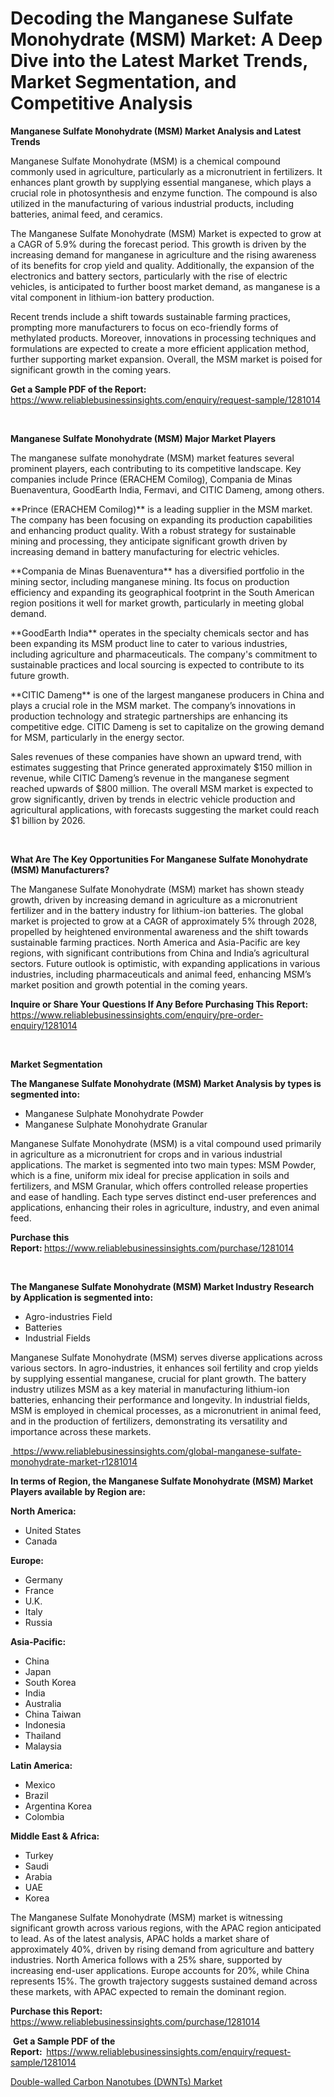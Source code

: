 <p><h1>Decoding the Manganese Sulfate Monohydrate (MSM) Market: A Deep Dive into the Latest Market Trends, Market Segmentation, and Competitive Analysis</h1></p><p><strong>Manganese Sulfate Monohydrate (MSM) Market Analysis and Latest Trends</strong></p>
<p><p>Manganese Sulfate Monohydrate (MSM) is a chemical compound commonly used in agriculture, particularly as a micronutrient in fertilizers. It enhances plant growth by supplying essential manganese, which plays a crucial role in photosynthesis and enzyme function. The compound is also utilized in the manufacturing of various industrial products, including batteries, animal feed, and ceramics.</p><p>The Manganese Sulfate Monohydrate (MSM) Market is expected to grow at a CAGR of 5.9% during the forecast period. This growth is driven by the increasing demand for manganese in agriculture and the rising awareness of its benefits for crop yield and quality. Additionally, the expansion of the electronics and battery sectors, particularly with the rise of electric vehicles, is anticipated to further boost market demand, as manganese is a vital component in lithium-ion battery production.</p><p>Recent trends include a shift towards sustainable farming practices, prompting more manufacturers to focus on eco-friendly forms of methylated products. Moreover, innovations in processing techniques and formulations are expected to create a more efficient application method, further supporting market expansion. Overall, the MSM market is poised for significant growth in the coming years.</p></p>
<p><strong>Get a Sample PDF of the Report:&nbsp;</strong> <a href="https://www.reliablebusinessinsights.com/enquiry/request-sample/1281014?utm_campaign=2278&utm_medium=2&utm_source=Github&utm_content=ia&utm_term=24032025&utm_id=manganese-sulfate-monohydrate-msm">https://www.reliablebusinessinsights.com/enquiry/request-sample/1281014</a></p>
<p>&nbsp;</p>
<p><strong>Manganese Sulfate Monohydrate (MSM) Major Market Players</strong></p>
<p><p>The manganese sulfate monohydrate (MSM) market features several prominent players, each contributing to its competitive landscape. Key companies include Prince (ERACHEM Comilog), Compania de Minas Buenaventura, GoodEarth India, Fermavi, and CITIC Dameng, among others.</p><p>**Prince (ERACHEM Comilog)** is a leading supplier in the MSM market. The company has been focusing on expanding its production capabilities and enhancing product quality. With a robust strategy for sustainable mining and processing, they anticipate significant growth driven by increasing demand in battery manufacturing for electric vehicles.</p><p>**Compania de Minas Buenaventura** has a diversified portfolio in the mining sector, including manganese mining. Its focus on production efficiency and expanding its geographical footprint in the South American region positions it well for market growth, particularly in meeting global demand.</p><p>**GoodEarth India** operates in the specialty chemicals sector and has been expanding its MSM product line to cater to various industries, including agriculture and pharmaceuticals. The company's commitment to sustainable practices and local sourcing is expected to contribute to its future growth.</p><p>**CITIC Dameng** is one of the largest manganese producers in China and plays a crucial role in the MSM market. The company’s innovations in production technology and strategic partnerships are enhancing its competitive edge. CITIC Dameng is set to capitalize on the growing demand for MSM, particularly in the energy sector.</p><p>Sales revenues of these companies have shown an upward trend, with estimates suggesting that Prince generated approximately $150 million in revenue, while CITIC Dameng’s revenue in the manganese segment reached upwards of $800 million. The overall MSM market is expected to grow significantly, driven by trends in electric vehicle production and agricultural applications, with forecasts suggesting the market could reach $1 billion by 2026.</p></p>
<p>&nbsp;</p>
<p><strong>What Are The Key Opportunities For Manganese Sulfate Monohydrate (MSM) Manufacturers?</strong></p>
<p><p>The Manganese Sulfate Monohydrate (MSM) market has shown steady growth, driven by increasing demand in agriculture as a micronutrient fertilizer and in the battery industry for lithium-ion batteries. The global market is projected to grow at a CAGR of approximately 5% through 2028, propelled by heightened environmental awareness and the shift towards sustainable farming practices. North America and Asia-Pacific are key regions, with significant contributions from China and India’s agricultural sectors. Future outlook is optimistic, with expanding applications in various industries, including pharmaceuticals and animal feed, enhancing MSM’s market position and growth potential in the coming years.</p></p>
<p><strong>Inquire or Share Your Questions If Any Before Purchasing This Report:</strong> <a href="https://www.reliablebusinessinsights.com/enquiry/pre-order-enquiry/1281014?utm_campaign=2278&utm_medium=2&utm_source=Github&utm_content=ia&utm_term=24032025&utm_id=manganese-sulfate-monohydrate-msm">https://www.reliablebusinessinsights.com/enquiry/pre-order-enquiry/1281014</a></p>
<p>&nbsp;</p>
<p><strong>Market Segmentation</strong></p>
<p><strong>The Manganese Sulfate Monohydrate (MSM) Market Analysis by types is segmented into:</strong></p>
<p><ul><li>Manganese Sulphate Monohydrate Powder</li><li>Manganese Sulphate Monohydrate Granular</li></ul></p>
<p><p>Manganese Sulfate Monohydrate (MSM) is a vital compound used primarily in agriculture as a micronutrient for crops and in various industrial applications. The market is segmented into two main types: MSM Powder, which is a fine, uniform mix ideal for precise application in soils and fertilizers, and MSM Granular, which offers controlled release properties and ease of handling. Each type serves distinct end-user preferences and applications, enhancing their roles in agriculture, industry, and even animal feed.</p></p>
<p><strong>Purchase this Report:&nbsp;</strong><a href="https://www.reliablebusinessinsights.com/purchase/1281014?utm_campaign=2278&utm_medium=2&utm_source=Github&utm_content=ia&utm_term=24032025&utm_id=manganese-sulfate-monohydrate-msm">https://www.reliablebusinessinsights.com/purchase/1281014</a></p>
<p>&nbsp;</p>
<p><strong>The Manganese Sulfate Monohydrate (MSM) Market Industry Research by Application is segmented into:</strong></p>
<p><ul><li>Agro-industries Field</li><li>Batteries</li><li>Industrial Fields</li></ul></p>
<p><p>Manganese Sulfate Monohydrate (MSM) serves diverse applications across various sectors. In agro-industries, it enhances soil fertility and crop yields by supplying essential manganese, crucial for plant growth. The battery industry utilizes MSM as a key material in manufacturing lithium-ion batteries, enhancing their performance and longevity. In industrial fields, MSM is employed in chemical processes, as a micronutrient in animal feed, and in the production of fertilizers, demonstrating its versatility and importance across these markets.</p></p>
<p><a href="https://www.reliablebusinessinsights.com/global-manganese-sulfate-monohydrate-market-r1281014?utm_campaign=2278&utm_medium=2&utm_source=Github&utm_content=ia&utm_term=24032025&utm_id=manganese-sulfate-monohydrate-msm">&nbsp;https://www.reliablebusinessinsights.com/global-manganese-sulfate-monohydrate-market-r1281014</a></p>
<p><strong>In terms of Region, the Manganese Sulfate Monohydrate (MSM) Market Players available by Region are:</strong></p>
<p>
    <p> <strong> North America: </strong>
        <ul>
            <li>United States</li>
            <li>Canada</li>
        </ul>
        </p> 
    <p> <strong> Europe: </strong>
        <ul>
            <li>Germany</li>
            <li>France</li>
            <li>U.K.</li>
            <li>Italy</li>
            <li>Russia</li>
        </ul>
        </p> 
    <p> <strong> Asia-Pacific: </strong>
        <ul>
            <li>China</li>
            <li>Japan</li>
            <li>South Korea</li>
            <li>India</li>
            <li>Australia</li>
            <li>China Taiwan</li>
            <li>Indonesia</li>
            <li>Thailand</li>
            <li>Malaysia</li>
        </ul>
        </p> 
    <p> <strong> Latin America: </strong>
        <ul>
            <li>Mexico</li>
            <li>Brazil</li>
            <li>Argentina Korea</li>
            <li>Colombia</li>
        </ul>
        </p> 
    <p> <strong> Middle East & Africa: </strong>
        <ul>
            <li>Turkey</li>
            <li>Saudi</li>
            <li>Arabia</li>
            <li>UAE</li>
            <li>Korea</li>
        </ul>
    </p>
    </p>
<p><p>The Manganese Sulfate Monohydrate (MSM) market is witnessing significant growth across various regions, with the APAC region anticipated to lead. As of the latest analysis, APAC holds a market share of approximately 40%, driven by rising demand from agriculture and battery industries. North America follows with a 25% share, supported by increasing end-user applications. Europe accounts for 20%, while China represents 15%. The growth trajectory suggests sustained demand across these markets, with APAC expected to remain the dominant region.</p></p>
<p><strong>Purchase this Report: </strong><a href="https://www.reliablebusinessinsights.com/purchase/1281014?utm_campaign=2278&utm_medium=2&utm_source=Github&utm_content=ia&utm_term=24032025&utm_id=manganese-sulfate-monohydrate-msm">https://www.reliablebusinessinsights.com/purchase/1281014</a></p>
<p>&nbsp;<strong>Get a Sample PDF of the Report:&nbsp;&nbsp;</strong><a href="https://www.reliablebusinessinsights.com/enquiry/request-sample/1281014?utm_campaign=2278&utm_medium=2&utm_source=Github&utm_content=ia&utm_term=24032025&utm_id=manganese-sulfate-monohydrate-msm">https://www.reliablebusinessinsights.com/enquiry/request-sample/1281014</a></p>
<p><strong></strong></p>
<p><p><a href="https://github.com/kbollin866/Market-Research-Report-List-1/blob/main/double-walled-carbon-nanotubes-dwnts-market.md?utm_campaign=2278&utm_medium=2&utm_source=Github&utm_content=ia&utm_term=24032025&utm_id=manganese-sulfate-monohydrate-msm">Double-walled Carbon Nanotubes (DWNTs) Market</a></p></p>